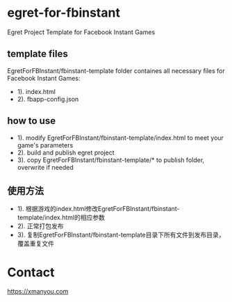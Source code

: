# egret-for-fbinstant
Egret Project Template for Facebook Instant Games

## template files
EgretForFBInstant/fbinstant-template folder containes all necessary files for Facebook Instant Games:
* 1). index.html
* 2). fbapp-config.json

## how to use
* 1). modify EgretForFBInstant/fbinstant-template/index.html to meet your game's parameters
* 2). build and publish egret project
* 3). copy EgretForFBInstant/fbinstant-template/* to publish folder, overwrite if needed

## 使用方法
* 1). 根据游戏的index.html修改EgretForFBInstant/fbinstant-template/index.html的相应参数
* 2). 正常打包发布
* 3). 复制EgretForFBInstant/fbinstant-template目录下所有文件到发布目录，覆盖重复文件

# Contact
https://xmanyou.com


